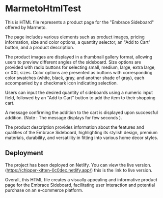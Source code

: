 # MarmetoHtmlTest
This is HTML file represents a product page for the "Embrace Sideboard" offered by Marmeto.

The page includes various elements such as product images, pricing information, size and color options, a quantity selector, an "Add to Cart" button, and a product description.

The product images are displayed in a thumbnail gallery format, allowing users to preview different angles of the sideboard. Size options are provided with radio buttons for selecting small, medium, large, extra large, or XXL sizes. Color options are presented as buttons with corresponding color swatches (white, black, gray, and another shade of gray), each accompanied by a checkmark icon indicating selection.

Users can input the desired quantity of sideboards using a numeric input field, followed by an "Add to Cart" button to add the item to their shopping cart.

A message confirming the addition to the cart is displayed upon successful addition.
(Note : The message displays for few seconds ).

The product description provides information about the features and qualities of the Embrace Sideboard, highlighting its stylish design, premium materials, durability, and versatility in fitting into various home decor styles.

## Deployment

The project has been deployed on Netlify. You can view the live version.
(https://chipper-kitten-0c0dec.netlify.app/) this is the link to live version.

Overall, this HTML file creates a visually appealing and informative product page for the Embrace Sideboard, facilitating user interaction and potential purchase on an e-commerce platform.
